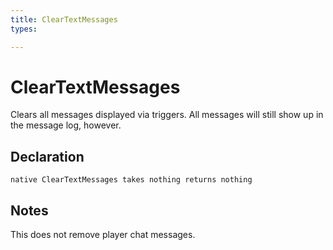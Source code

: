 ```yaml
---
title: ClearTextMessages
types:

---
```


# ClearTextMessages
Clears all messages displayed via triggers. All messages will still show up in the message log, however.

## Declaration

```
native ClearTextMessages takes nothing returns nothing
```

## Notes 
This does not remove player chat messages.